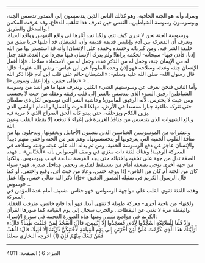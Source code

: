 ------------------------------------------------------------------------

وسرا، وأنه هو الجنة الخافية، وهو كذلك الناس الذين يتدسسون إلى الصدور
تدسس الجنة، ويوسوسون وسوسة الشياطين.. النفس حين تعرف هذا تتأهب للدفاع،
وقد عرفت المكمن والمدخل والطريق.!  
ووسوسة الجنة نحن لا ندري كيف تتم، ولكنا نجد آثارها في واقع النفوس وواقع
الحياة. ونعرف أن المعركة بين آدم وإبليس قديمة قديمة وأن الشيطان قد
أعلنها حربا تنبثق من خليقة الشر فيه، ومن كبريائه وحسده وحقده على
الإنسان! وأنه قد استصدر بها من الله إذنا، فأذن فيها- سبحانه- لحكمة
يراها! ولم يترك الإنسان فيها مجردا من العدة. فقد جعل له من الإيمان جنة،
وجعل له من الذكر عدة، وجعل له من الاستعاذة سلاحا.. فإذا أغفل الإنسان
جنته وعدته وسلاحه فهو إذن وحده الملوم! عن ابن عباس- رضي الله عنهما- قال:
قال رسول الله- صلى الله عليه وسلم-: «الشيطان جاثم على قلب ابن آدم فإذا
ذكر الله تعالى خنس، وإذا غفل وسوس «1» » .  
وأما الناس فنحن نعرف عن وسوستهم الشيء الكثير. ونعرف منها ما هو أشد من
وسوسة الشياطين! رفيق السوء الذي يتدسس بالشر إلى قلب رفيقه وعقله من حيث
لا يحتسب ومن حيث لا يحترس، لأنه الرفيق المأمون! وحاشية الشر التي توسوس
لكل ذي سلطان حتى تتركه طاغية جبارا مفسدا في الأرض، مهلكا للحرث والنسل!
والنمام الواشي الذي يزين الكلام ويزحلقه، حتى يبدو كأنه الحق الصراح الذي
لا مرية فيه.  
وبائع الشهوات الذي يتدسس من منافذ الغريزة في إغراء لا تدفعه إلا يقظة
القلب وعون الله.  
وعشرات من الموسوسين الخناسين الذين ينصبون الأحابيل ويخفونها، ويدخلون بها
من منافذ القلوب الخفية التي يعرفونها أو يتحسسونها.. وهم شر من الجنة
وأخفى منهم دبيبا! والإنسان عاجز عن دفع الوسوسة الخفية. ومن ثم يدله الله
على عدته وجنته وسلاحه في المعركة الرهيبة! وهناك لفتة ذات مغزى في وصف
الوسواس بأنه «الْخَنَّاسِ» .. فهذه الصفة تدل من جهة على تخفيه واختبائه حتى
يجد الفرصة سانحة فيدب ويوسوس. ولكنها من جهة أخرى توحي بضعفه أمام من
يستيقظ لمكره، ويحمي مداخل صدره. فهو- سواء كان من الجنة أم كان من الناس-
إذا ووجه خنس، وعاد من حيث أتى، وقبع واختفى. أو كما قال الرسول الكريم في
تمثيله المصور الدقيق: «فإذا ذكر الله تعالى خنس، وإذا غفل وسوس» ..  
وهذه اللفتة تقوي القلب على مواجهة الوسواس. فهو خناس. ضعيف أمام عدة
المؤمن في المعركة.  
ولكنها- من ناحية أخرى- معركة طويلة لا تنتهي أبدا. فهو أبدا قابع خانس،
مترقب للغفلة. واليقظة مرة لا تغني عن اليقظات.. والحرب سجال إلى يوم
القيامة كما صورها القرآن الكريم في مواضع شتى، ومنها هذه الصورة العجيبة
في سورة الإسراء:  
«وَإِذْ قُلْنا لِلْمَلائِكَةِ اسْجُدُوا لِآدَمَ، فَسَجَدُوا إِلَّا إِبْلِيسَ، قالَ: أَأَسْجُدُ لِمَنْ خَلَقْتَ
طِيناً؟ قالَ: أَرَأَيْتَكَ هذَا الَّذِي كَرَّمْتَ عَلَيَّ لَئِنْ أَخَّرْتَنِ إِلى يَوْمِ الْقِيامَةِ لَأَحْتَنِكَنَّ
ذُرِّيَّتَهُ إِلَّا قَلِيلًا. قالَ: اذْهَبْ فَمَنْ تَبِعَكَ مِنْهُمْ فَإِنَ (1) اخرجه البخارى معلقا

------------------------------------------------------------------------

الجزء: 6 ¦ الصفحة: 4011
